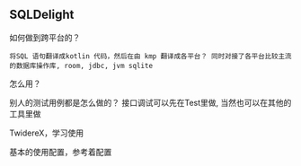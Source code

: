 
## SQLDelight

如何做到跨平台的？

	将SQL 语句翻译成kotlin 代码，然后在由 kmp 翻译成各平台？ 同时对接了各平台比较主流的数据库操作库, room, jdbc, jvm sqlite

怎么用？

别人的测试用例都是怎么做的？ 接口调试可以先在Test里做, 当然也可以在其他的工具里做

TwidereX，学习使用

基本的使用配置，参考着配置


	

